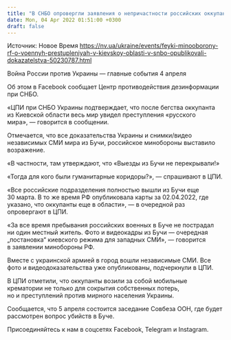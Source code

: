 ```yaml
---
title: "В СНБО опровергли заявления о непричастности российских оккупантов к военным преступлениям в Киевской области"
date: Mon, 04 Apr 2022 01:51:00 +0300
draft: false
---
```

Источник: Новое Время https://nv.ua/ukraine/events/feyki-minooborony-rf-o-voennyh-prestupleniyah-v-kievskoy-oblasti-v-snbo-opublikovali-dokazatelstva-50230787.html


Война России против Украины — главные события 4 апреля

Об этом в Facebook сообщает Центр противодействия дезинформации при СНБО.

«ЦПИ при СНБО Украины подтверждает, что после бегства оккупанта из Киевской области весь мир увидел преступления «русского мира», — говорится в сообщении.

Отмечается, что все доказательства Украины и снимки/видео независимых СМИ мира из Бучи, российское минобороны выставило возражение.

«В частности, там утверждают, что «Выезды из Бучи не перекрывали!»

«Тогда для кого были гуманитарные коридоры?», — спрашивают в ЦПИ.

«Все российские подразделения полностью вышли из Бучи еще 30 марта. В то же время РФ опубликовала карты за 02.04.2022, где указано, что оккупанты еще в области», — в очередной раз опровергают в ЦПИ.

«За все время пребывания российских военных в Буче не пострадал ни один местный житель. Фото и видеокадры из Бучи — очередная „постановка“ киевского режима для западных СМИ», — говорится в заявлении минобороны РФ.

Вместе с украинской армией в город вошли независимые СМИ. Все фото и видеодоказательства уже опубликованы, подчеркнули в ЦПИ.

В ЦПИ отметили, что оккупанты возили за собой мобильные крематории не только для сокрытия собственных потерь, но и преступлений против мирного населения Украины.

Сообщается, что 5 апреля состоится заседание Совбеза ООН, где будет рассмотрен вопрос убийств в Буче.

Присоединяйтесь к нам в соцсетях Facebook, Telegram и Instagram.
